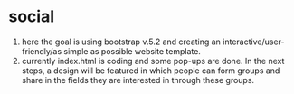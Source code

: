 # social
1. here the goal is using bootstrap v.5.2 and creating an interactive/user-friendly/as simple as possible website template.
2. currently index.html is coding and some pop-ups are done. In the next steps, a design will be featured in which people can form groups and share in the fields they are interested in through these groups. 
